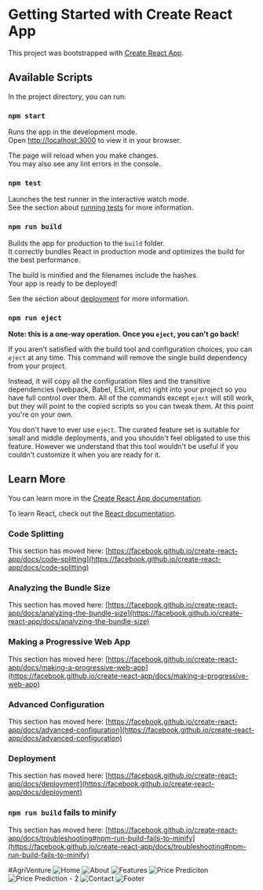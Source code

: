 # Getting Started with Create React App

This project was bootstrapped with [Create React App](https://github.com/facebook/create-react-app).

## Available Scripts

In the project directory, you can run:

### `npm start`

Runs the app in the development mode.\
Open [http://localhost:3000](http://localhost:3000) to view it in your browser.

The page will reload when you make changes.\
You may also see any lint errors in the console.

### `npm test`

Launches the test runner in the interactive watch mode.\
See the section about [running tests](https://facebook.github.io/create-react-app/docs/running-tests) for more information.

### `npm run build`

Builds the app for production to the `build` folder.\
It correctly bundles React in production mode and optimizes the build for the best performance.

The build is minified and the filenames include the hashes.\
Your app is ready to be deployed!

See the section about [deployment](https://facebook.github.io/create-react-app/docs/deployment) for more information.

### `npm run eject`

**Note: this is a one-way operation. Once you `eject`, you can't go back!**

If you aren't satisfied with the build tool and configuration choices, you can `eject` at any time. This command will remove the single build dependency from your project.

Instead, it will copy all the configuration files and the transitive dependencies (webpack, Babel, ESLint, etc) right into your project so you have full control over them. All of the commands except `eject` will still work, but they will point to the copied scripts so you can tweak them. At this point you're on your own.

You don't have to ever use `eject`. The curated feature set is suitable for small and middle deployments, and you shouldn't feel obligated to use this feature. However we understand that this tool wouldn't be useful if you couldn't customize it when you are ready for it.

## Learn More

You can learn more in the [Create React App documentation](https://facebook.github.io/create-react-app/docs/getting-started).

To learn React, check out the [React documentation](https://reactjs.org/).

### Code Splitting

This section has moved here: [https://facebook.github.io/create-react-app/docs/code-splitting](https://facebook.github.io/create-react-app/docs/code-splitting)

### Analyzing the Bundle Size

This section has moved here: [https://facebook.github.io/create-react-app/docs/analyzing-the-bundle-size](https://facebook.github.io/create-react-app/docs/analyzing-the-bundle-size)

### Making a Progressive Web App

This section has moved here: [https://facebook.github.io/create-react-app/docs/making-a-progressive-web-app](https://facebook.github.io/create-react-app/docs/making-a-progressive-web-app)

### Advanced Configuration

This section has moved here: [https://facebook.github.io/create-react-app/docs/advanced-configuration](https://facebook.github.io/create-react-app/docs/advanced-configuration)

### Deployment

This section has moved here: [https://facebook.github.io/create-react-app/docs/deployment](https://facebook.github.io/create-react-app/docs/deployment)

### `npm run build` fails to minify

This section has moved here: [https://facebook.github.io/create-react-app/docs/troubleshooting#npm-run-build-fails-to-minify](https://facebook.github.io/create-react-app/docs/troubleshooting#npm-run-build-fails-to-minify)

#AgriVenture
![Home](https://github.com/Sarthaak02/Agriventure/assets/104676747/3459245f-f074-46f4-a358-efece5c10565)
![About](https://github.com/Sarthaak02/Agriventure/assets/104676747/f25e875a-57c1-4f71-b48c-fb7ede1e2e22)
![Features](https://github.com/Sarthaak02/Agriventure/assets/104676747/922aa795-2de7-4735-8142-28a6b7dff59b)
![Price Prediciton](https://github.com/Sarthaak02/Agriventure/assets/104676747/1674366d-2018-43b8-84eb-06e16cb8a9e0)
![Price Prediction - 2](https://github.com/Sarthaak02/Agriventure/assets/104676747/d0ab8961-9c90-46c0-a0dd-16ec500ac6b3)
![Contact](https://github.com/Sarthaak02/Agriventure/assets/104676747/255de42b-2a77-4448-a24e-d62812667e34)
![Footer](https://github.com/Sarthaak02/Agriventure/assets/104676747/85a95822-eb49-4742-a7f5-eddb916760c9)


